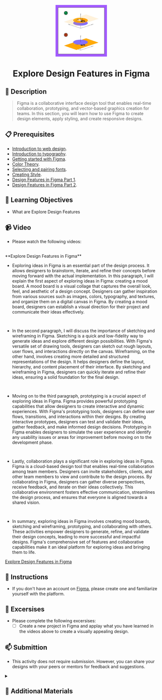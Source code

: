 <div align="center">
    <img src="../images/styling.webp" alt="Logo" height="170" align="center">
    <h1 align="center">Explore Design Features in Figma</h1>
</div>

## 📝 Description
> Figma is a collaborative interface design tool that enables real-time collaboration, prototyping, and vector-based graphics creation for teams. In this section, you will learn how to use Figma to create design elements, apply styling, and create responsive designs.

## 📋 Prerequisites
- [Introduction to web design](./01_web-design-concepts.md).
- [Introduction to typography](./02_typography.md).
- [Getting started with Figma](./03_getting_started_with_Figma.md).
- [Color Theory](./04_color_theory.md).
- [Selecting and pairing fonts](./05_fonts_and_colors.md).
- [Creating Style](./06_Figma_styling.md).
- [Design Features in Figma Part 1](./08_design_features_in_figma_part_1.md).
- [Design Features in Figma Part 2](./09_design_features_in_figma_part_2.md).

## 🎯 Learning Objectives
- What are Explore Design Features

## 📹 Video

- Please watch the following videos:
<br>
    **Explore Design Features in Figma**

- Exploring ideas in Figma is an essential part of the design process. It allows designers to brainstorm, iterate, and refine their concepts before moving forward with the actual implementation. In this paragraph, I will explain the first aspect of exploring ideas in Figma: creating a mood board. A mood board is a visual collage that captures the overall look, feel, and aesthetic of a design concept. Designers can gather inspiration from various sources such as images, colors, typography, and textures, and organize them on a digital canvas in Figma. By creating a mood board, designers can establish a visual direction for their project and communicate their ideas effectively.
<br>

- In the second paragraph, I will discuss the importance of sketching and wireframing in Figma. Sketching is a quick and low-fidelity way to generate ideas and explore different design possibilities. With Figma's versatile set of drawing tools, designers can sketch out rough layouts, user flows, and interactions directly on the canvas. Wireframing, on the other hand, involves creating more detailed and structured representations of the design. It helps designers define the layout, hierarchy, and content placement of their interface. By sketching and wireframing in Figma, designers can quickly iterate and refine their ideas, ensuring a solid foundation for the final design.
<br>

- Moving on to the third paragraph, prototyping is a crucial aspect of exploring ideas in Figma. Figma provides powerful prototyping capabilities that allow designers to create interactive and dynamic experiences. With Figma's prototyping tools, designers can define user flows, transitions, and interactions within their designs. By creating interactive prototypes, designers can test and validate their ideas, gather feedback, and make informed design decisions. Prototyping in Figma enables designers to simulate the user experience and identify any usability issues or areas for improvement before moving on to the development phase.
<br>

- Lastly, collaboration plays a significant role in exploring ideas in Figma. Figma is a cloud-based design tool that enables real-time collaboration among team members. Designers can invite stakeholders, clients, and other team members to view and contribute to the design process. By collaborating in Figma, designers can gather diverse perspectives, receive feedback, and iterate on their ideas collectively. This collaborative environment fosters effective communication, streamlines the design process, and ensures that everyone is aligned towards a shared vision.
<br>

- In summary, exploring ideas in Figma involves creating mood boards, sketching and wireframing, prototyping, and collaborating with others. These activities empower designers to generate, refine, and validate their design concepts, leading to more successful and impactful designs. Figma's comprehensive set of features and collaborative capabilities make it an ideal platform for exploring ideas and bringing them to life.

<a href="https://www.youtube.com/watch?v=dXQ7IHkTiMM&list=PLXDU_eVOJTx7QHLShNqIXL1Cgbxj7HlN4&index=2" target="_blank">Explore Design Features in Figma</a>

## 🔧 Instructions
- If you don't have an account on [Figma](https://www.figma.com), please create one and familiarize yourself with the platform.
## 🚀 Excersises
- Please complete the following excersises:
    - [ ] Create a new project in Figma and applay what you have learned in the videos above to create a visually appealing design.

## 📫 Submittion
- This activity does not require submission. However, you can share your designs with your peers or mentors for feedback and suggestions.

<details>
    <summary>
        <h2>📌 Additional Materials</h2>
    </summary>
    <hr style="height:1px;border-width:0;color:gray;background-color:dark">
    <i>
        These are all optional, but if you're interested in exploring this topic further, here are some resources to help you.
    </i>

<br>
    <ul>
        <li><a href="https://www.youtube.com/watch?v=JJypv5NoVrI" target="_blank">Best Figma plagins</a></li>
    </ul>
</details>